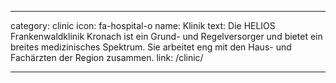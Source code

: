 ---

category: clinic
icon: fa-hospital-o
name: Klinik
text: Die HELIOS Frankenwaldklinik Kronach ist ein Grund- und Regelversorger und bietet ein breites medizinisches Spektrum. Sie arbeitet eng mit den Haus- und Fachärzten der Region zusammen.
link: /clinic/

---
